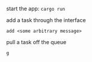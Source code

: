 start the app: `cargo run`

add a task through the interface

`add <some arbitrary message>`

pull a task off the queue

`g`


